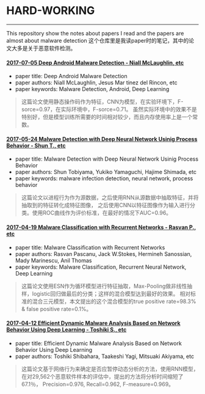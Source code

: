 # HARD-WORKING
---------------------------------------------------
This repository show the notes about papers I read and the papers are almost about malware detection
这个仓库里是我读paper时的笔记，其中的论文大多是关于恶意软件检测。


#### [2017-07-05 Deep Android Malware Detection - Niall McLaughlin, etc](/papers/Deep_Android_Malware_Detection.md)
* paper title: Deep Android Malware Detection <br />
* paper authors: Niall McLaughlin, Jesus Mar tinez del Rincon, etc <br />
* paper keywords: Malware Detection, Android, Deep Learning <br />

>这篇论文使用静态操作码作为特征，CNN为模型，在实验环境下，F-sorce=0.97，在实际环境中，F-sorce=0.71。
>虽然实际环境中的效果不是特别好，但是模型训练所需要的时间相对较少，而且内存使用率上是一个常数。


#### [2017-05-24 Malware Detection with Deep Neural Network Usinig Process Behavior - Shun T., etc](/papers/Malware_Detection_with_Deep_Neural_Network_Usinig_Process_Behavior.md)
* paper title: Malware Detection with Deep Neural Network Usinig Process Behavior <br />
* paper authors: Shun Tobiyama, Yukiko Yamaguchi, Hajime Shimada, etc <br />
* paper keywords: malware infection detection, neural network, process behavior <br />

>这篇论文以进程行为作为源数据，之后使用RNN从源数据中抽取特征，并将抽取到的特征转化成特征图像，
>之后使用CNN以特征图像作为输入进行分类。使用ROC曲线作为评价标准，在最好的情况下AUC=0.96。


#### [2017-04-19 Malware Classification with Recurrent Networks - Rasvan P., etc](/papers/Malware_Classification_with_Recurrent_Networks.md)
* paper title: Malware Classification with Recurrent Networks <br />
* paper authors: Rasvan Pascanu, Jack W.Stokes, Hermineh Sanossian, Mady Marinescu, Anil Thomas <br />
* paper keywords: Malware Classification, Recurrent Neural Network, Deep Learning <br />

>这篇论文使用ESN作为循环模型进行特征抽取，Max-Pooling做非线性抽样，logistic回归做最后的分类；这样的混合模型达到最好的效果。
>相对标准的混合三元模型，本文提出的这个混合模型的true positive rate=98.3% & false positive rate=0.1%。

#### [2017-04-12 Efficient Dynamic Malware Analysis Based on Network Behavior Using Deep Learning - Toshiki S., etc](/papers/Efficient_Dynamic_Malware_Analysis_Based_on_Network_Behavior_Using_Deep_Learning.md)
* paper title: Efficient Dynamic Malware Analysis Based on Network Behavior Using Deep Learning <br />
* paper authors: Toshiki Shibahara, Taakeshi Yagi, Mitsuaki Akiyama, etc <br />

>这篇论文基于网络行为来确定是否应暂停动态分析的方法，使用RNN模型，在对29,562个恶意软件样本的评估中，提出的方法将分析时间缩短了67.1％，
Precision=0.976, Recall=0.962, F-measure=0.969。

